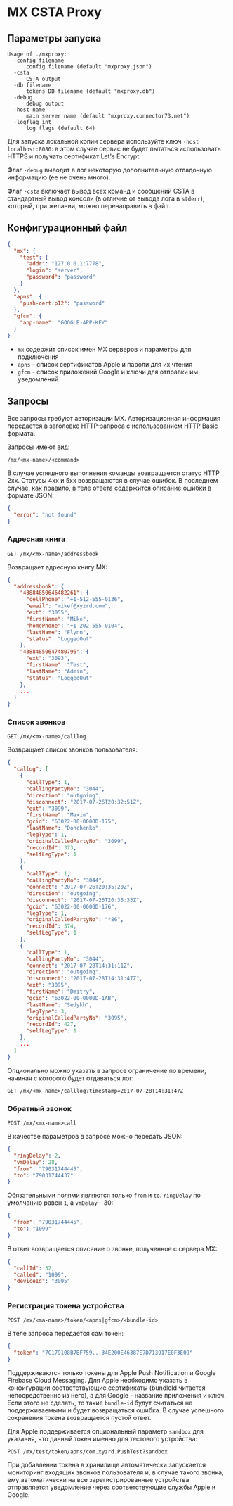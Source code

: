 # MX CSTA Proxy

## Параметры запуска

```ssh
Usage of ./mxproxy:
  -config filename
      config filename (default "mxproxy.json")
  -csta
      CSTA output
  -db filename
      tokens DB filename (default "mxproxy.db")
  -debug
      debug output
  -host name
      main server name (default "mxproxy.connector73.net")
  -logflag int
      log flags (default 64)
```

Для запуска локальной копии сервера используйте ключ `-host localhost:8080`: в этом случае сервис не будет пытаться использовать HTTPS и получать сертификат Let's Encrypt.

Флаг `-debug` выводит в лог некоторую дополнительную отладочную информацию (ее не очень много).

Флаг `-csta` включает вывод всех команд и сообщений CSTA в стандартный вывод консоли (в отличие от вывода лога в `stderr`), который, при желании, можно перенаправить в файл.


## Конфигурационный файл

```json
{
  "mx": {
    "test": {
      "addr": "127.0.0.1:7778",
      "login": "server",
      "password": "password"
    }
  },
  "apns": {
    "push-cert.p12": "password"
  },
  "gfcm": {
    "app-name": "GOOGLE-APP-KEY"
  }
}

```

- `mx` содержит список имен MX серверов и параметры для подключения
- `apns` - список сертификатов Apple и пароли для их чтения
- `gfcm` - список приложений Google и ключи для отправки им уведомлений


## Запросы

Все запросы требуют авторизации MX. Авторизационная информация передается в заголовке HTTP-запроса с использованием HTTP Basic формата.

Запросы имеют вид:

```url
/mx/<mx-name>/<command>
```

В случае успешного выполнения команды возвращается статус HTTP 2xx. Статусы 4xx и 5xx возвращаются в случае ошибок. В последнем случае, как правило, в теле ответа содержится описание ошибки в формате JSON:

```json
{
  "error": "not found"
}
```


### Адресная книга

```http
GET /mx/<mx-name>/addressbook
```

Возвращает адресную книгу MX:

```json
{
  "addressbook": {
    "43884850646482261": {
      "cellPhone": "+1-512-555-0136",
      "email": "mikef@xyzrd.com",
      "ext": "3055",
      "firstName": "Mike",
      "homePhone": "+1-202-555-0104",
      "lastName": "Flynn",
      "status": "LoggedOut"
    },
    "43884850647480796": {
      "ext": "3093",
      "firstName": "Test",
      "lastName": "Admin",
      "status": "LoggedOut"
    },
    ...
  }
}
```


### Список звонков

```http
GET /mx/<mx-name>/calllog
```

Возвращает список звонков пользователя:

```json
{
  "callog": [
    {
      "callType": 1,
      "callingPartyNo": "3044",
      "direction": "outgoing",
      "disconnect": "2017-07-26T20:32:51Z",
      "ext": "3099",
      "firstName": "Maxim",
      "gcid": "63022-00-0000D-175",
      "lastName": "Donchenko",
      "legType": 1,
      "originalCalledPartyNo": "3099",
      "recordId": 373,
      "selfLegType": 1
    },
    {
      "callType": 1,
      "callingPartyNo": "3044",
      "connect": "2017-07-26T20:35:20Z",
      "direction": "outgoing",
      "disconnect": "2017-07-26T20:35:33Z",
      "gcid": "63022-00-0000D-176",
      "legType": 1,
      "originalCalledPartyNo": "*86",
      "recordId": 374,
      "selfLegType": 1
    },
    {
      "callType": 1,
      "callingPartyNo": "3044",
      "connect": "2017-07-28T14:31:11Z",
      "direction": "outgoing",
      "disconnect": "2017-07-28T14:31:47Z",
      "ext": "3095",
      "firstName": "Dmitry",
      "gcid": "63022-00-0000D-1AB",
      "lastName": "Sedykh",
      "legType": 3,
      "originalCalledPartyNo": "3095",
      "recordId": 427,
      "selfLegType": 1
    },
    ...
  ]
}
```

Опционально можно указать в запросе ограничение по времени, начиная с которого будет отдаваться лог:

```http
GET /mx/<mx-name>/calllog?timestamp=2017-07-28T14:31:47Z
```

### Обратный звонок

```http
POST /mx/<mx-name>call
```

В качестве параметров в запросе можно передать JSON:

```json
{
  "ringDelay": 2,
  "vmDelay": 28,
  "from": "79031744445",
  "to": "79031744437"
}
```

Обязательными полями являются только `from` и `to`. `ringDelay` по умолчанию равен `1`, а `vmDelay` - 30:

```json
{
  "from": "79031744445",
  "to": "1099"
}
```

В ответ возвращается описание о звонке, полученное с сервера MX:

```json
{
  "callId": 32,
  "called": "1099",
  "deviceId": "3095"
}
```


### Регистрация токена устройства

```http
POST /mx/<ma-name>/token/<apns|gfcm>/<bundle-id>
```

В теле запроса передается сам токен:

```json
{
  "token": "7C179108B7BF759...34E200E46387E7D713917E0F3E09"
}
```

Поддерживаются только токены для Apple Push Notification и Google Firebase Cloud Messaging. Для Apple необходимо указать в конфигурации соответствующие сертификаты (bundleId читается непосредственно из него), а для Google - название приложения и ключ. Если этого не сделать, то такие `bundle-id` будут считаться не поддерживаемыми и будет возвращаться ошибка. В случае успешного сохранения токена возвращается пустой ответ.

Для Apple поддерживается опциональный параметр `sandbox` для указания, что данный токен именно для тестового устройства:

```http
POST /mx/test/token/apns/com.xyzrd.PushTest?sandbox
```

При добавлении токена в хранилище автоматически запускается мониторинг входящих звонков пользователя и, в случае такого звонка, ему автоматически на все зарегистрированные устройства отправляется уведомление через соответствующие службы Apple и Google.
